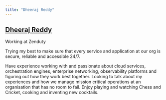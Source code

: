 ```yaml
---
title: "Dheeraj Reddy"
---
```


## [Dheeraj Reddy](https://www.linkedin.com/in/dheerajkreddy)

Working at Zenduty

Trying my best to make sure that every service and application at our org is secure, reliable and accessible 24/7.

Have experience working with and passionate about cloud services, orchestration engines, enterprise networking, observability platforms and figuring out how they work best together. Looking to talk about my experiences and how we manage mission critical operations at an organisation that has no room to fail. Enjoy playing and watching Chess and Cricket, cooking and inventing new cocktails.
